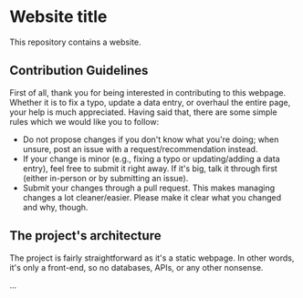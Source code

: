 # Website title

This repository contains a website.

## Contribution Guidelines

First of all, thank you for being interested in contributing to this webpage.
Whether it is to fix a typo, update a data entry, or overhaul the entire page, your help is much appreciated.
Having said that, there are some simple rules which we would like you to follow:
- Do not propose changes if you don't know what you're doing; when unsure, post an issue with a request/recommendation instead.
- If your change is minor (e.g., fixing a typo or updating/adding a data entry), feel free to submit it right away. If it's big, talk it through first (either in-person or by submitting an issue).
- Submit your changes through a pull request. This makes managing changes a lot cleaner/easier. Please make it clear what you changed and why, though.

## The project's architecture

The project is fairly straightforward as it's a static webpage.
In other words, it's only a front-end, so no databases, APIs, or any other nonsense.

...

